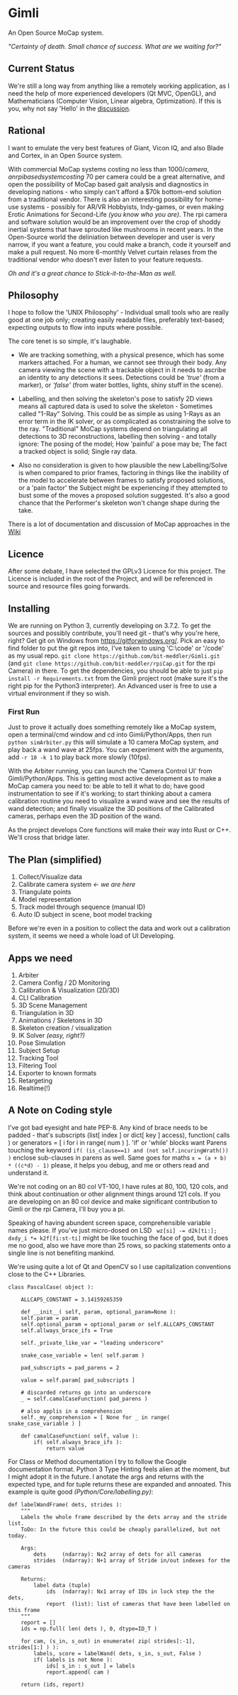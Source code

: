 # Gimli
An Open Source MoCap system.

_"Certainty of death. Small chance of success. What are we waiting for?"_

## Current Status
We're still a long way from anything like a remotely working application, as I need the help of more
experienced developers (Qt MVC, OpenGL), and Mathematicians (Computer Vision, Linear algebra,
Optimization).  If this is you, why not say 'Hello' in the
[discussion](https://github.com/bit-meddler/Gimli/discussions).

## Rational
I want to emulate the very best features of Giant, Vicon IQ, and also Blade and Cortex, in an Open
Source system.

With commercial MoCap systems costing no less than $1000/camera, an rpi based system costing ~$70
per camera could be a great alternative, and open the possibility of MoCap based gait analysis and
diagnostics in developing nations - who simply can't afford a $70k bottom-end solution from a
traditional vendor.  There is also an interesting possibility for home-use systems - possibly for
AR/VR Hobbyists, Indy-games, or even making Erotic Animations for Second-Life _(you know who you are)_.
The rpi camera and software solution would be an improvement over the crop of shoddy inertial systems
that have sprouted like mushrooms in recent years.  In the Open-Source world the deliniation between
developer and user is very narrow, if you want a feature, you could make a branch, code it yourself
and make a pull request.  No more 6-monthly Velvet curtain relases from the traditional vendor who
doesn't ever listen to your feature requests.

_Oh and it's a great chance to Stick-it-to-the-Man as well._

## Philosophy
I hope to follow the 'UNIX Philosophy' - Individual small tools who are really good at one job only;
creating easily readable files, preferably text-based; expecting outputs to flow into inputs where
possible.

The core tenet is so simple, it's laughable.
- We are tracking something, with a physical presence, which has some markers attached.  For a human,
we cannot see through their body. Any camera viewing the scene with a trackable object in it needs
to ascribe an identity to any detections it sees. Detections could be _'true'_ (from a marker), or
_'false'_ (from water bottles, lights, shiny stuff in the scene).

- Labelling, and then solving the skeleton's pose to satisfy 2D views means all captured data is 
used to solve the skeleton - Sometimes called "1-Ray" Solving. This could be as simple as using 1-Rays
as an error term in the IK solver, or as complicated as constraining the solve to the ray.
"Traditional" MoCap systems depend on triangulating all detections to 3D reconstructions, labelling 
then solving - and totally ignore: The posing of the model; How 'painful' a pose may be; The fact a
tracked object is solid; Single ray data.

- Also no consideration is given to how plausible the new Labelling/Solve is when compared to prior
frames, factoring in things like the inability of the model to accelerate between frames to satisfy
proposed solutions, or a 'pain factor' the Subject might be experiencing if they attempted to bust
some of the moves a proposed solution suggested. It's also a good chance that the Performer's skeleton
won't change shape during the take.

There is a lot of documentation and discussion of MoCap approaches in the
[Wiki](https://github.com/bit-meddler/Gimli/wiki)

## Licence
After some debate, I have selected the GPLv3 Licence for this project.  The Licence is included in
the root of the Project, and will be referenced in source and resource files going forwards.

## Installing
We are running on Python 3, currently developing on 3.7.2.  To get the sources and possibly
contribute, you'll need git - that's why you're here, right?  Get git on Windows from
https://gitforwindows.org/.  Pick an easy to find folder to put the git repos into, I've taken to
using 'C:\code' or '/code' as my usual repo.  `git clone https://github.com/bit-meddler/Gimli.git`
(and `git clone https://github.com/bit-meddler/rpiCap.git` for the rpi Camera) in there.  To get
the dependencies, you should be able to just `pip install -r Requirements.txt` from the Gimli project
root (make sure it's the right pip for the Python3 interpreter).  An Advanced user is free to use
a virtual environment if they so wish.

### First Run
Just to prove it actually does something remotely like a MoCap system, open a terminal/cmd window
and cd into Gimli/Python/Apps, then run `python simArbiter.py` this will simulate a 10 camera MoCap
system, and play back a wand wave at 25fps.  You can experiment with the arguments, add `-r 10 -k 1`
to play back more slowly (10fps).

With the Arbiter running, you can launch the 'Camera Control UI' from Gimli/Python/Apps.  This is
getting most active development as to make a MoCap camera you need to: be able to tell it what to do;
have good instrumentation to see if it's working; to start thinking about a camera calibration
routine you need to visualize a wand wave and see the results of wand detection; and finally
visualize the 3D positions of the Calibrated cameras, perhaps even the 3D position of the wand.

As the project develops Core functions will make their way into Rust or C++.  We'll cross that bridge
later.

## The Plan (simplified)
1. Collect/Visualize data
2. Calibrate camera system _<- we are here_
3. Triangulate points
4. Model representation
5. Track model through sequence (manual ID)
6. Auto ID subject in scene, boot model tracking

Before we're even in a position to collect the data and work out a calibration system, it seems we
need a whole load of UI Developing.

## Apps we need
1. Arbiter
2. Camera Config / 2D Monitoring
3. Calibration & Visualization (2D/3D)
4. CLI Calibration
5. 3D Scene Management
6. Triangulation in 3D
7. Animations / Skeletons in 3D
8. Skeleton creation / visualization
9. IK Solver _(easy, right?)_
10. Pose Simulation
11. Subject Setup
12. Tracking Tool
13. Filtering Tool
14. Exporter to known formats
15. Retargeting
16. Realtime(!)

## A Note on Coding style
I've got bad eyesight and hate PEP-8. Any kind of brace needs to be padded - that's subscripts (list[ 
index ] or dict[ key ] access), function( calls ) or generators = [ i for i in range( num ) ]. 'if'
or 'while' blocks want Parens touching the keyword `if( (is_clause==1) and (not self.incuringWrath()) )`
enclose sub-clauses in parens as well. Same goes for maths `x = (a + b) * ((c*d) - 1)` please, it helps
you debug, and me or others read and understand it.

We're not coding on an 80 col VT-100, I have rules at 80, 100, 120 cols, and think about continuation
or other alignment things around 121 cols.  If you are developing on an 80 col device and make significant
contribution to Gimli or the rpi Camera, I'll buy you a pi.

Speaking of having abundent screen space, comprehensible variable names please. If you've just
micro-dosed on LSD ` wz[si] -= d2k[ti:]; dxdy_i *= k2f[fi:st-ti]` might be like touching the face of
god, but it does me no good, also we have more than 25 rows, so packing statements onto a single line
is not benefiting mankind.

We're using quite a lot of Qt and OpenCV so I use capitalization conventions close to the C++ Libraries.
```
class PascalCase( object ):

    ALLCAPS_CONSTANT = 3.14159265359
    
    def __init__( self, param, optional_param=None ):
    self.param = param
    self.optional_param = optional_param or self.ALLCAPS_CONSTANT
    self.allways_brace_ifs = True
    
    self._private_like_var = "leading underscore"
    
    snake_case_variable = len( self.param )
    
    pad_subscripts = pad_parens = 2
    
    value = self.param[ pad_subscripts ]
    
    # discarded returns go into an underscore
    _ = self.camalCaseFunction( pad_parens )
    
    # also applis in a comprehension
    self._my_comprehension = [ None for _ in range( snake_case_variable ) ]
    
    def camalCaseFunction( self, value ):    
        if( self.always_brace_ifs ):
            return value
```

For Class or Method documentation I try to follow the Google documentation format.  Python 3 Type
Hinting feels alien at the moment, but I might adopt it in the future.  I anotate the args and returns
with the expected type, and for tuple returns these are expanded and annoated.  This example is
quite good _(Python/Core/labelling.py)_:
```
def labelWandFrame( dets, strides ):
    """
    Labels the whole frame described by the dets array and the stride list.
    ToDo: In the future this could be cheaply parallelized, but not today.

    Args:
        dets     (ndarray): Nx2 array of dets for all cameras
        strides  (ndarray): N+1 array of Stride in/out indexes for the cameras

    Returns:
        label data (tuple)
            ids  (ndarray): Nx1 array of IDs in lock step the the dets,
            report  (list): list of cameras that have been labelled on this frame
    """
    report = []
    ids = np.full( len( dets ), 0, dtype=ID_T )

    for cam, (s_in, s_out) in enumerate( zip( strides[:-1], strides[1:] ) ):
        labels, score = labelWand( dets, s_in, s_out, False )
        if( labels is not None ):
            ids[ s_in : s_out ] = labels
            report.append( cam )

    return (ids, report)
```